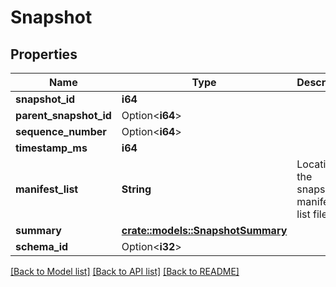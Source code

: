 # Snapshot

## Properties

Name | Type | Description | Notes
------------ | ------------- | ------------- | -------------
**snapshot_id** | **i64** |  | 
**parent_snapshot_id** | Option<**i64**> |  | [optional]
**sequence_number** | Option<**i64**> |  | [optional]
**timestamp_ms** | **i64** |  | 
**manifest_list** | **String** | Location of the snapshot's manifest list file | 
**summary** | [**crate::models::SnapshotSummary**](Snapshot_summary.md) |  | 
**schema_id** | Option<**i32**> |  | [optional]

[[Back to Model list]](../README.md#documentation-for-models) [[Back to API list]](../README.md#documentation-for-api-endpoints) [[Back to README]](../README.md)



